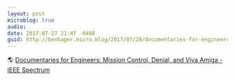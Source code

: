 ```yaml
---
layout: post
microblog: true
audio: 
date: 2017-07-27 21:47 -0400
guid: http://benhager.micro.blog/2017/07/28/documentaries-for-engineers.html
---
```

🌎 [Documentaries for Engineers: Mission Control, Denial, and Viva Amiga - IEEE Spectrum](http://spectrum.ieee.org/geek-life/reviews/documentaries-for-engineers-mission-control-denial-and-viva-amiga)
